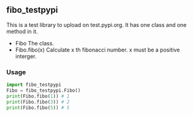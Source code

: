 ## fibo_testpypi
This is a test library to upload on test.pypi.org.
It has one class and one method in it.

- Fibo
The class.
- Fibo.fibo(x)
Calculate x th fibonacci number. x must be a positive interger.


### Usage
```python
import fibo_testpypi
Fibo = fibo_testpypi.Fibo()
print(Fibo.fibo(1)) # 1
print(Fibo.fibo(3)) # 2
print(Fibo.fibo(5)) # 5
